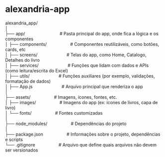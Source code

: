# alexandria-app   
  
  
  
alexandria_app/  
│  
├── app/ &emsp; &emsp; &emsp; &emsp; &emsp; &emsp;  # Pasta principal do app, onde fica a lógica e os componentes  
│   ├── components/ &emsp; &emsp; &emsp; &emsp;  # Componentes reutilizáveis, como botões, cards, etc  
│   ├── screens/ &emsp; &emsp; &emsp; &emsp; &emsp;  # Telas do app, como Home, Catalogo, Detalhes do livro  
│   ├── services/ &emsp; &emsp; &emsp; &emsp; &emsp;  # Funções que lidam com dados e APIs (como leitura/escrita do Excel)  
│   ├── utils/ &emsp; &emsp; &emsp; &emsp; &emsp;  # Funções auxiliares (por exemplo, validações, formatação de dados)  
│   ├── App.js &emsp; &emsp; &emsp; &emsp; &emsp;  # Arquivo principal que renderiza o app  
│  
├── assets/ &emsp; &emsp; &emsp; &emsp;   # Imagens, ícones, fontes, etc.  
│   ├── images/ &emsp; &emsp; &emsp; &emsp;   # Imagens do app (ex: ícones de livros, capa de livro)  
│   └── fonts/ &emsp; &emsp; &emsp; &emsp;   # Fontes customizadas  
│  
├── node_modules/ &emsp; &emsp; &emsp; &emsp;  # Dependências do projeto  
│  
├── package.json &emsp; &emsp; &emsp; &emsp;   # Informações sobre o projeto, dependências e scripts  
└── .gitignore &emsp; &emsp; &emsp; &emsp;  # Arquivo que define quais arquivos não devem ser versionados  
